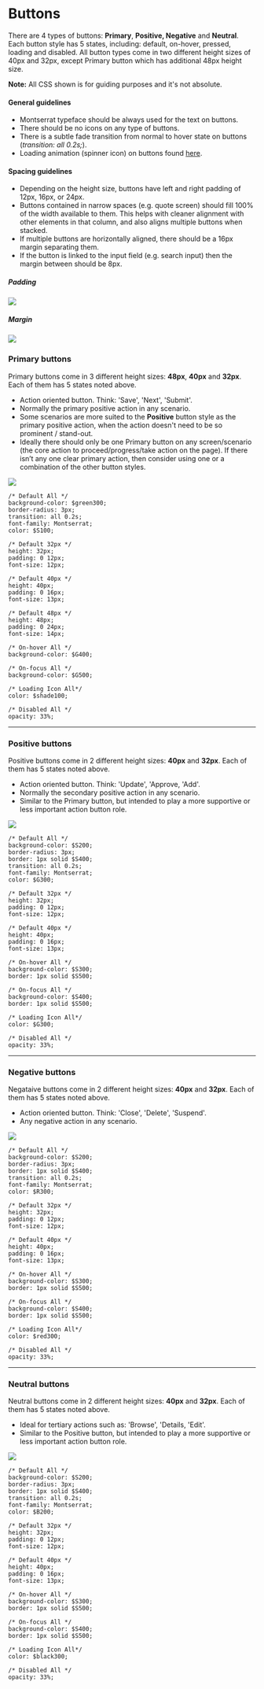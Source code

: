 # Buttons

There are 4 types of buttons: **Primary**, **Positive, Negative** and **Neutral**. Each button style has 5 states, including: default, on-hover, pressed, loading and disabled. All button types come in two different height sizes of 40px and 32px, except Primary button which has additional 48px height size.

**Note:** All CSS shown is for guiding purposes and it's not absolute.

#### General guidelines

* Montserrat typeface should be always used for the text on buttons.
* There should be no icons on any type of buttons.
* There is a subtle fade transition from normal to hover state on buttons \(_transition: all 0.2s;_\).
* Loading animation \(spinner icon\) on buttons found [here](https://projects.lukehaas.me/css-loaders/).

#### Spacing guidelines

* Depending on the height size, buttons have left and right padding of 12px, 16px, or 24px.
* Buttons contained in narrow spaces \(e.g. quote screen\) should fill 100% of the width available to them. This helps with cleaner alignment with other elements in that column, and also aligns multiple buttons when stacked.
* If multiple buttons are horizontally aligned, there should be a 16px margin separating them.
* If the button is linked to the input field \(e.g. search input\) then the margin between should be 8px. 

##### Padding

![](/assets/atoms/buttons-padding.png)

##### Margin

![](/assets/atoms/buttons-margin.png)

### Primary buttons

Primary buttons come in 3 different height sizes: **48px**, **40px** and **32px**. Each of them has 5 states noted above.

* Action oriented button. Think: 'Save', 'Next', 'Submit'.
* Normally the primary positive action in any scenario.
* Some scenarios are more suited to the **Positive** button style as the primary positive action, when the action doesn't need to be so prominent / stand-out.
* Ideally there should only be one Primary button on any screen/scenario \(the core action to proceed/progress/take action on the page\). If there isn’t any one clear primary action, then consider using one or a combination of the other button styles.

![](/assets/atoms/buttons-primary.png)

```
/* Default All */
background-color: $green300;
border-radius: 3px;
transition: all 0.2s;
font-family: Montserrat;
color: $S100;

/* Default 32px */
height: 32px;
padding: 0 12px;
font-size: 12px;

/* Default 40px */
height: 40px;
padding: 0 16px;
font-size: 13px;

/* Default 48px */
height: 48px;
padding: 0 24px;
font-size: 14px;

/* On-hover All */
background-color: $G400;

/* On-focus All */
background-color: $G500;

/* Loading Icon All*/
color: $shade100;

/* Disabled All */
opacity: 33%;
```

---

### Positive buttons

Positive buttons come in 2 different height sizes: **40px** and **32px**. Each of them has 5 states noted above.

* Action oriented button. Think: 'Update', 'Approve, 'Add'.
* Normally the secondary positive action in any scenario.
* Similar to the Primary button, but intended to play a more supportive or less important action button role.

![](/assets/atoms/buttons-positive.png)

```
/* Default All */
background-color: $S200;
border-radius: 3px;
border: 1px solid $S400;
transition: all 0.2s;
font-family: Montserrat;
color: $G300;

/* Default 32px */
height: 32px;
padding: 0 12px;
font-size: 12px;

/* Default 40px */
height: 40px;
padding: 0 16px;
font-size: 13px;

/* On-hover All */
background-color: $S300;
border: 1px solid $S500;

/* On-focus All */
background-color: $S400;
border: 1px solid $S500;

/* Loading Icon All*/
color: $G300;

/* Disabled All */
opacity: 33%;
```

---

### Negative buttons

Negataive buttons come in 2 different height sizes: **40px** and **32px**. Each of them has 5 states noted above.

* Action oriented button. Think: 'Close', 'Delete', 'Suspend'.
* Any negative action in any scenario.

![](/assets/atoms/buttons-negative.png)

```
/* Default All */
background-color: $S200;
border-radius: 3px;
border: 1px solid $S400;
transition: all 0.2s;
font-family: Montserrat;
color: $R300;

/* Default 32px */
height: 32px;
padding: 0 12px;
font-size: 12px;

/* Default 40px */
height: 40px;
padding: 0 16px;
font-size: 13px;

/* On-hover All */
background-color: $S300;
border: 1px solid $S500;

/* On-focus All */
background-color: $S400;
border: 1px solid $S500;

/* Loading Icon All*/
color: $red300;

/* Disabled All */
opacity: 33%;
```

---

### Neutral buttons

Neutral buttons come in 2 different height sizes: **40px** and **32px**. Each of them has 5 states noted above.

* Ideal for tertiary actions such as: 'Browse', 'Details, 'Edit'.
* Similar to the Positive button, but intended to play a more supportive or less important action button role.

![](/assets/atoms/buttons-neutral.png)

```
/* Default All */
background-color: $S200;
border-radius: 3px;
border: 1px solid $S400;
transition: all 0.2s;
font-family: Montserrat;
color: $B200;

/* Default 32px */
height: 32px;
padding: 0 12px;
font-size: 12px;

/* Default 40px */
height: 40px;
padding: 0 16px;
font-size: 13px;

/* On-hover All */
background-color: $S300;
border: 1px solid $S500;

/* On-focus All */
background-color: $S400;
border: 1px solid $S500;

/* Loading Icon All*/
color: $black300;

/* Disabled All */
opacity: 33%;
```



